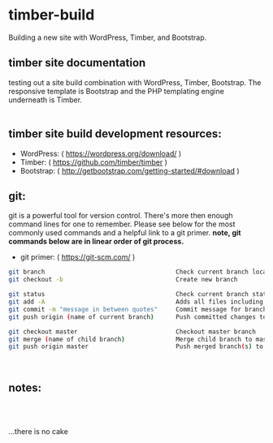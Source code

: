 # timber-build
Building a new site with WordPress, Timber, and Bootstrap.

## timber site documentation
testing out a site build combination with WordPress, Timber, Bootstrap. The responsive template is Bootstrap and the PHP templating engine underneath is Timber.  
<br>

## timber site build development resources:

* WordPress: ( https://wordpress.org/download/ )
* Timber: ( https://github.com/timber/timber )
* Bootstrap: ( http://getbootstrap.com/getting-started/#download )

## git:
git is a powerful tool for version control. There's more then enough command lines for one to remember. Please see below for the most commonly used commands and a helpful link to a git primer. **note, git commands below are in linear order of git process.**

* git primer: ( https://git-scm.com/ )

```bash
git branch                                    Check current branch location
git checkout -b                               Create new branch

git status                                    Check current branch status
git add -A                                    Adds all files including deleted ones
git commit -m "message in between quotes"     Commit message for branch changes                             
git push origin (name of current branch)      Push committed changes to branch

git checkout master                           Checkout master branch
git merge (name of child branch)              Merge child branch to master/parent branch
git push origin master                        Push merged branch(s) to gitlab repo
```


<br>

## notes:
<br>
<br>

...there is no cake